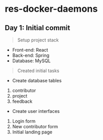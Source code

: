 # res-docker-daemons

## Day 1: Initial commit
> Setup project stack
- Front-end: React
- Back-end: Spring
- Database: MySQL
> Created initial tasks
- Create database tables
1. contributor
2. project
3. feedback
- Create user interfaces
1. Login form
2. New contributor form
3. Initial landing page
